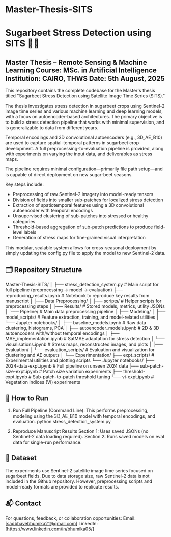 # Master-Thesis-SITS

# Sugarbeet Stress Detection using SITS 🌱📡

Master Thesis – Remote Sensing & Machine Learning
Course: MSc. in Artificial Intelligence
Institution: CAIRO, THWS
Date: 5th August, 2025
------------------------------------------------------

This repository contains the complete codebase for the Master's thesis titled "Sugarbeet Stress Detection using Satellite Image Time Series (SITS)."

The thesis investigates stress detection in sugarbeet crops using Sentinel-2 image time series and various machine learning and deep learning models, with a focus on autoencoder-based architectures. The primary objective is to build a stress detection pipeline that works with minimal supervision, and is generalizable to data from different years.

Temporal encodings and 3D convolutional autoencoders (e.g., 3D_AE_B10) are used to capture spatial-temporal patterns in sugarbeet crop development. A full preprocessing-to-evaluation pipeline is provided, along with experiments on varying the input data, and deliverables as stress maps.

The pipeline requires minimal configuration—primarily file path setup—and is capable of direct deployment on new sugar-beet seasons.

Key steps include:
- Preprocessing of raw Sentinel-2 imagery into model-ready tensors
- Division of fields into smaller sub-patches for localized stress detection
- Extraction of spatiotemporal features using a 3D convolutional autoencoder with temporal encodings
- Unsupervised clustering of sub-patches into stressed or healthy categories
- Threshold-based aggregation of sub-patch predictions to produce field-level labels
- Generation of stress maps for fine-grained visual interpretation

This modular, scalable system allows for cross-seasonal deployment by simply updating the config.py file to apply the model to new Sentinel-2 data.

## 🗂 Repository Structure

Master-Thesis-SITS/
│
├── stress_detection_system.py          # Main script for full pipeline (preprocessing → model → evaluation)
├── reproducing_results.ipynb           # Notebook to reproduce key results from manuscript
│
├── Data Preprocessing/
│   ├── scripts/                        # Helper scripts for preprocessing steps
│   ├── Results/                        # Stored models, metrics, utility JSONs
│   └── Pipeline/                       # Main data preprocessing pipeline
│
├── Modeling/
│   ├── model_scripts/                  # Feature extraction, training, and model-related utilities
│   └── Jupyter notebooks/
│       ├── baseline_models.ipynb       # Raw data clustering, histograms, PCA
│       ├── autoencoder_models.ipynb    # 2D & 3D autoencoders with/without temporal encodings
│       ├── MAE_implementation.ipynb    # SatMAE adaptation for stress detection
│       └── visualisations.ipynb        # Stress maps, reconstructed images, and plots
│
├── Evaluation/
│   └── evaluation_scripts/            # Evaluation and visualization for clustering and AE outputs
│
└── Experimentation/
    ├── expt_scripts/                  # Experimental utilities and plotting scripts
    └── Jupyter notebooks/
        ├── 2024-data-expt.ipynb       # Full pipeline on unseen 2024 data
        ├── sub-patch-size-expt.ipynb  # Patch size variation experiments
        ├── threshold-expt.ipynb       # Sub-patch-to-patch threshold tuning
        └── vi-expt.ipynb              # Vegetation Indices (VI) experiments


## 📌 How to Run
1. Run Full Pipeline (Command Line): This performs preprocessing, modeling using the 3D_AE_B10 model with temporal encodings, and evaluation.
    python stress_detection_system.py

2. Reproduce Manuscript Results
Section 1: Uses saved JSONs (no Sentinel-2 data loading required).
Section 2: Runs saved models on eval data for single-run performance.

## 📁 Dataset
The experiments use Sentinel-2 satellite image time series focused on sugarbeet fields. Due to data storage size, raw Sentinel-2 data is not included in the Github repository. However, preprocessing scripts and model-ready formats are provided to replicate results.

## 📬 Contact
For questions, feedback, or collaboration opportunities:
Email: [sadbhavebhumika21@gmail.com]
LinkedIn: [https://www.linkedin.com/in/bhumika05/]

